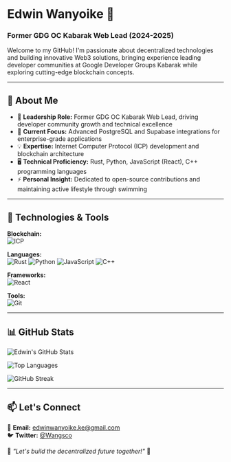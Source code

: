 # Edwin Wanyoike 👋
### Former GDG OC Kabarak Web Lead (2024-2025)

Welcome to my GitHub! I'm passionate about decentralized technologies and building innovative Web3 solutions, bringing experience leading developer communities at Google Developer Groups Kabarak while exploring cutting-edge blockchain concepts.

---

## 🚀 About Me
- 🌟 **Leadership Role:** Former GDG OC Kabarak Web Lead, driving developer community growth and technical excellence
- 🌱 **Current Focus:** Advanced PostgreSQL and Supabase integrations for enterprise-grade applications
- 💡 **Expertise:** Internet Computer Protocol (ICP) development and blockchain architecture
- 🖥️ **Technical Proficiency:** Rust, Python, JavaScript (React), C++ programming languages
- ⚡ **Personal Insight:** Dedicated to open-source contributions and maintaining active lifestyle through swimming

---

## 🔧 Technologies & Tools
**Blockchain:**  
![ICP](https://img.shields.io/badge/Internet_Computer-29ABE2?style=flat&logo=internet-computer&logoColor=white)

**Languages:**  
![Rust](https://img.shields.io/badge/Rust-000000?style=flat&logo=rust&logoColor=white)
![Python](https://img.shields.io/badge/Python-3776AB?style=flat&logo=python&logoColor=white)
![JavaScript](https://img.shields.io/badge/JavaScript-F7DF1E?style=flat&logo=javascript&logoColor=black)
![C++](https://img.shields.io/badge/C++-00599C?style=flat&logo=c%2B%2B&logoColor=white)

**Frameworks:**  
![React](https://img.shields.io/badge/React-61DAFB?style=flat&logo=react&logoColor=white)

**Tools:**  
![Git](https://img.shields.io/badge/Git-F05032?style=flat&logo=git&logoColor=white)

---

## 📊 GitHub Stats
![Edwin's GitHub Stats](https://github-readme-stats.vercel.app/api?username=Wangscorp&show_icons=true&theme=radical&hide_title=true&hide_border=true)

![Top Languages](https://github-readme-stats.vercel.app/api/top-langs/?username=Wangscorp&layout=compact&theme=radical&hide_border=true)

![GitHub Streak](https://streak-stats.demolab.com?user=Wangscorp&theme=radical&hide_border=true)

---

## 📫 Let's Connect
📧 **Email:** [edwinwanyoike.ke@gmail.com](mailto:edwinwanyoike.ke@gmail.com)  
🐦 **Twitter:** [@Wangsco](https://twitter.com/Wangsco)  
 

🌟 *"Let's build the decentralized future together!"* 🌟
